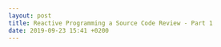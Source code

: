 ```yaml
---
layout: post
title: Reactive Programming a Source Code Review - Part 1
date: 2019-09-23 15:41 +0200
---
```

